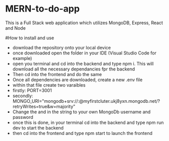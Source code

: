 # MERN-to-do-app
This is a Full Stack web application which utilizes MongoDB, Express, React and Node

#How to install and use
- download the repository onto your local device
- once downloaded open the folder in your IDE (Visual Studio Code for example)
- open you terminal and cd into the backend and type npm i. This will download all the necessary dependancies fpr the backend
- Then cd into the frontend and do the same
- Once all dependencies are downloaded, create a new .env file
- within that file create two varaibles
- firstly: PORT=3001
- secondly: MONGO_URI="mongodb+srv://<username>:<password>@myfirstcluter.ukj8yxn.mongodb.net/?retryWrites=true&w=majority"
- Change the <username> and <password> in the string to your own MongoDb username and password
- once this is done, in your terminal cd into the backend and type npm run dev to start the backend
- then cd into the frontend and type npm start to launch the frontend
